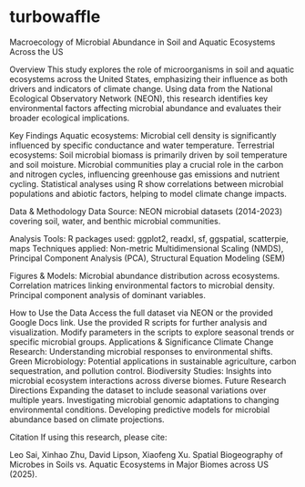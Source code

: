 # turbowaffle

Macroecology of Microbial Abundance in Soil and Aquatic Ecosystems Across the US

Overview
This study explores the role of microorganisms in soil and aquatic ecosystems across the United States, emphasizing their influence as both drivers and indicators of climate change. Using data from the National Ecological Observatory Network (NEON), this research identifies key environmental factors affecting microbial abundance and evaluates their broader ecological implications.

Key Findings
Aquatic ecosystems: Microbial cell density is significantly influenced by specific conductance and water temperature.
Terrestrial ecosystems: Soil microbial biomass is primarily driven by soil temperature and soil moisture.
Microbial communities play a crucial role in the carbon and nitrogen cycles, influencing greenhouse gas emissions and nutrient cycling.
Statistical analyses using R show correlations between microbial populations and abiotic factors, helping to model climate change impacts.

Data & Methodology
Data Source: NEON microbial datasets (2014-2023) covering soil, water, and benthic microbial communities.

Analysis Tools:
R packages used: ggplot2, readxl, sf, ggspatial, scatterpie, maps
Techniques applied: Non-metric Multidimensional Scaling (NMDS), Principal Component Analysis (PCA), Structural Equation Modeling (SEM)

Figures & Models:
Microbial abundance distribution across ecosystems.
Correlation matrices linking environmental factors to microbial density.
Principal component analysis of dominant variables.

How to Use the Data
Access the full dataset via NEON or the provided Google Docs link.
Use the provided R scripts for further analysis and visualization.
Modify parameters in the scripts to explore seasonal trends or specific microbial groups.
Applications & Significance
Climate Change Research: Understanding microbial responses to environmental shifts.
Green Microbiology: Potential applications in sustainable agriculture, carbon sequestration, and pollution control.
Biodiversity Studies: Insights into microbial ecosystem interactions across diverse biomes.
Future Research Directions
Expanding the dataset to include seasonal variations over multiple years.
Investigating microbial genomic adaptations to changing environmental conditions.
Developing predictive models for microbial abundance based on climate projections.

Citation
If using this research, please cite:

Leo Sai, Xinhao Zhu, David Lipson, Xiaofeng Xu. Spatial Biogeography of Microbes in Soils vs. Aquatic Ecosystems in Major Biomes across US (2025).

